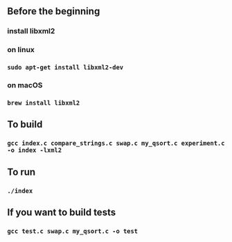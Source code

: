 ## Before the beginning

### install libxml2

### on linux

### `sudo apt-get install libxml2-dev`

### on macOS

### `brew install libxml2`

## To build

### `gcc index.c compare_strings.c swap.c my_qsort.c experiment.c -o index -lxml2`

## To run

### `./index`

## If you want to build tests

### `gcc test.c swap.c my_qsort.c -o test`
